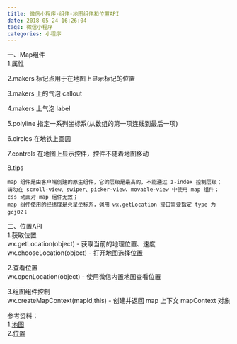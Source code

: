 ```yaml
---
title: 微信小程序-组件-地图组件和位置API
date: 2018-05-24 16:26:04
tags: 微信小程序
categories: 小程序
---
```


一、Map组件			
1.属性		


2.makers 标记点用于在地图上显示标记的位置


3.makers 上的气泡 callout


4.makers 上气泡 label


5.polyline 指定一系列坐标系(从数组的第一项连线到最后一项)

6.circles 在地铁上画圆

7.controls 在地图上显示控件，控件不随着地图移动


8.tips

	map 组件是由客户端创建的原生组件，它的层级是最高的，不能通过 z-index 控制层级；
	请勿在 scroll-view、swiper、picker-view、movable-view 中使用 map 组件；
	css 动画对 map 组件无效；
	map 组件使用的经纬度是火星坐标系，调用 wx.getLocation 接口需要指定 type 为 gcj02；
	
二、位置API			
1.获取位置		
wx.getLocation(object) - 获取当前的地理位置、速度     
wx.chooseLocation(object) - 打开地图选择位置   


2.查看位置		
wx.openLocation(object) - 使用微信内置地图查看位置	

3.组图组件控制		
wx.createMapContext(mapId,this) - 创建并返回 map 上下文 mapContext 对象


参考资料：	
1.[地图](https://developers.weixin.qq.com/miniprogram/dev/component/map.html)		
2.[位置](https://developers.weixin.qq.com/miniprogram/dev/api/location.html)		